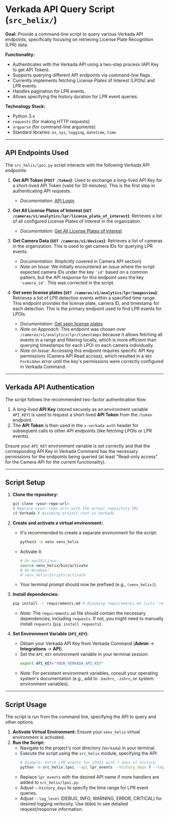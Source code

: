 # Verkada API Query Script (`src_helix/`)

**Goal:** Provide a command-line script to query various Verkada API endpoints, specifically focusing on retrieving License Plate Recognition (LPR) data.

**Functionality:**
*   Authenticates with the Verkada API using a two-step process (API Key to get API Token).
*   Supports querying different API endpoints via command-line flags.
*   Currently implements fetching License Plates of Interest (LPOIs) and LPR events.
*   Handles pagination for LPR events.
*   Allows specifying the history duration for LPR event queries.

**Technology Stack:**
*   Python 3.x
*   `requests` (for making HTTP requests)
*   `argparse` (for command-line arguments)
*   Standard libraries: `os`, `sys`, `logging`, `datetime`, `time`

---

## API Endpoints Used

The `src_helix/lpoi.py` script interacts with the following Verkada API endpoints:

1.  **Get API Token (`POST /token`)**: Used to exchange a long-lived API Key for a short-lived API Token (valid for 30 minutes). This is the first step in authenticating API requests.
    *   *Documentation:* [API Login](https://apidocs.verkada.com/reference/postloginapikeyviewv2)

2.  **Get All License Plates of Interest (`GET /cameras/v1/analytics/lpr/license_plate_of_interest`)**: Retrieves a list of all configured License Plates of Interest in the organization.
    *   *Documentation:* [Get All License Plates of Interest](https://apidocs.verkada.com/reference/getlicenseplateofinterestviewv1)

3.  **Get Camera Data (`GET /cameras/v1/devices`)**: Retrieves a list of cameras in the organization. This is used to get camera IDs for querying LPR events.
    *   *Documentation:* (Implicitly covered in Camera API section)
    *   *Note on Issue:* We initially encountered an issue where the script expected camera IDs under the key `'id'` based on a common pattern, but the API response for this endpoint uses the key `'camera_id'`. This was corrected in the script.

4.  **Get seen license plates (`GET /cameras/v1/analytics/lpr/imagesview`)**: Retrieves a list of LPR detection events within a specified time range. This endpoint provides the license plate, camera ID, and timestamp for each detection. This is the primary endpoint used to find LPR events for LPOIs.
    *   *Documentation:* [Get seen license plates](https://apidocs.verkada.com/reference/getlprimagesview)
    *   *Note on Approach:* This endpoint was chosen over `/cameras/v1/analytics/lpr/timestamps` because it allows fetching all events in a range and filtering locally, which is more efficient than querying timestamps for each LPOI on each camera individually.
    *   *Note on Issue:* Accessing this endpoint requires specific API Key permissions (Camera API Read access), which resulted in a `403 Forbidden` error until the key's permissions were correctly configured in Verkada Command.

---

## Verkada API Authentication

The script follows the recommended two-factor authentication flow:

1.  A long-lived **API Key** (stored securely as an environment variable `API_KEY`) is used to request a short-lived **API Token** from the `/token` endpoint.
2.  The **API Token** is then used in the `x-verkada-auth` header for subsequent calls to other API endpoints (like fetching LPOIs or LPR events).

Ensure your `API_KEY` environment variable is set correctly and that the corresponding API Key in Verkada Command has the necessary permissions for the endpoints being queried (at least "Read-only access" for the Camera API for the current functionality).

---

## Script Setup

1.  **Clone the repository:**
    ```bash
    git clone <your-repo-url>
    # Replace <your-repo-url> with the actual repository URL
    cd Verkada # Assuming project root is Verkada
    ```

2.  **Create and activate a virtual environment:**
    *   It's recommended to create a separate environment for the script:
        ```bash
        python3 -m venv venv_helix
        ```
    *   Activate it:
        ```bash
        # On macOS/Linux:
        source venv_helix/bin/activate
        # On Windows:
        # venv_helix\Scripts\activate
        ```
    *   Your terminal prompt should now be prefixed (e.g., `(venv_helix)`).

3.  **Install dependencies:**
    ```bash
    pip install -r requirements.md # Assuming requirements.md lists 'requests'
    ```
    *   *Note:* The `requirements.md` file should contain the necessary dependencies, including `requests`. If not, you might need to manually install `requests` (`pip install requests`).

4.  **Set Environment Variable (`API_KEY`):**
    *   Obtain your Verkada API Key from Verkada Command (**Admin** -> **Integrations** -> **API**).
    *   Set the `API_KEY` environment variable in your terminal session:
        ```bash
        export API_KEY="YOUR_VERKADA_API_KEY"
        ```
    *   *Note:* For persistent environment variables, consult your operating system's documentation (e.g., add to `.bashrc`, `.zshrc`, or system environment variables).

---

## Script Usage

The script is run from the command line, specifying the API to query and other options.

1.  **Activate Virtual Environment:** Ensure your `venv_helix` virtual environment is activated.
2.  **Run the Script:**
    *   Navigate to the project's root directory (`Verkada`) in your terminal.
    *   Execute the script using the `src_helix` module, specifying the API:
        ```bash
        # Example: Fetch LPR events for LPOIs with 7 days of history
        python -m src_helix.lpoi --api lpr_events --history_days 7 --log_level INFO
        ```
    *   Replace `lpr_events` with the desired API name if more handlers are added to `src_helix/lpoi.py`.
    *   Adjust `--history_days` to specify the time range for LPR event queries.
    *   Adjust `--log_level` (DEBUG, INFO, WARNING, ERROR, CRITICAL) for desired logging verbosity. Use `DEBUG` to see detailed request/response information.


